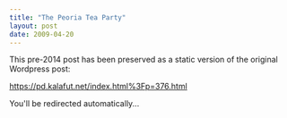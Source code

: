 ```yaml
---
title: "The Peoria Tea Party"
layout: post
date: 2009-04-20
---
```


This pre-2014 post has been preserved as a static version of the original Wordpress post:

https://pd.kalafut.net/index.html%3Fp=376.html

You'll be redirected automatically...

<head>
  <meta http-equiv="refresh" content="5;url=https://pd.kalafut.net/index.html%3Fp=376.html">
</head>

